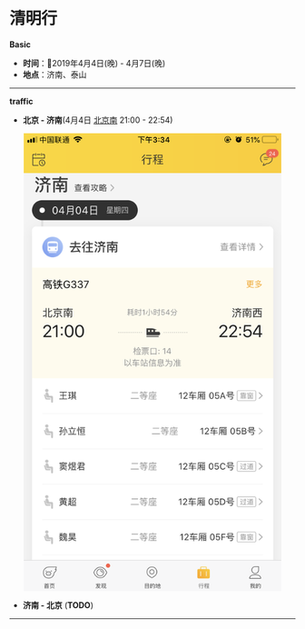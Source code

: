 # 清明行
__Basic__
- __时间__：2019年4月4日(晚) - 4月7日(晚)
- __地点__：济南、泰山

---
__traffic__
- __北京 - 济南__(4月4日 [北京南](https://www.amap.com/place/B000A83AJN "高德地图") 21:00 - 22:54)
<!-- ![train](./images/beijing_to_jinan.png) -->
<html>
  <img src="./images/beijing_to_jinan.png" alt="北京 - 济南" style="display: block;width: 90%; margin: 10px auto;" />
</html>

- __济南 - 北京__
 (__TODO__) 

---



